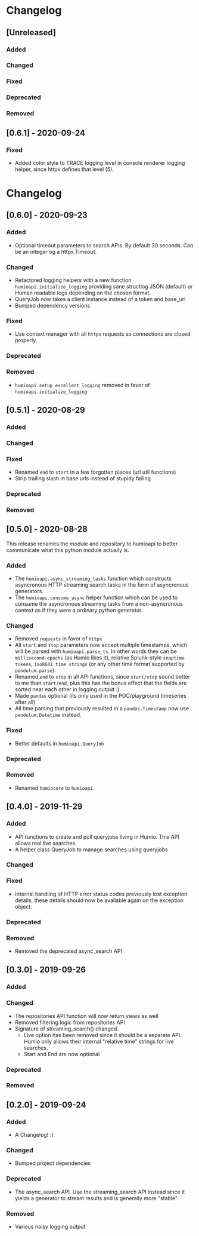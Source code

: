# Changelog

## [Unreleased]

### Added

### Changed

### Fixed

### Deprecated

### Removed


## [0.6.1] - 2020-09-24

### Fixed

- Added color style to TRACE logging level in console renderer logging helper, since httpx defines that level (5).

# Changelog

## [0.6.0] - 2020-09-23

### Added

- Optional timeout parameters to search APIs. By default 30 seconds. Can be an integer og a httpx.Timeout.

### Changed

- Refactored logging helpers with a new function `humioapi.initialize_logging` providing sane structlog JSON (default) or Human readable logs depending on the chosen format.
- QueryJob now takes a client instance instead of a token and base_url
- Bumped dependency versions

### Fixed

- Use context manager with all `httpx` requests so connections are closed properly.

### Deprecated

### Removed

- `humioapi.setup_excellent_logging` removed in favor of `humioapi.initialize_logging`


## [0.5.1] - 2020-08-29

### Added

### Changed

### Fixed

- Renamed `end` to `start` in a few forgotten places (url util functions)
- Strip trailing slash in base urls instead of stupidy failing

### Deprecated

### Removed



## [0.5.0] - 2020-08-28

This release renames the module and repository to humioapi to better
communicate what this python module actually is.

### Added

- The `humioapi.async_streaming_tasks` function which constructs asyncronous HTTP streaming search tasks in the form of asyncronous generators.
- The `humioapi.consume_async` helper function which can be used to consume the asyncronous streaming tasks from a non-asyncronous context as if they were a ordinary python generator.

### Changed

- Removed `requests` in favor of `httpx`
- All `start` and `stop` parameters now accept multiple timestamps, which will be parsed with `humioapi.parse_ts`. In other words they can be `millisecond-epochs` (as Humio likes it), relative Splunk-style `snaptime tokens`, `iso8601 time strings` (or any other time format supported by `pendulum.parse`).
- Renamed `end` to `stop` in all API functions, since `start/stop` sound better to me than `start/end`, plus this has the bonus effect that the fields are sorted near each other in logging output :)
- Made `pandas` optional (its only used in the POC/playground timeseries after all)
- All time parsing that previously resulted in a `pandas.Timestamp` now use `pendulum.Datetime` instead.

### Fixed

- Better defaults in `humioapi.QueryJob`

### Deprecated

### Removed

- Renamed `humiocore` to `humioapi`.



## [0.4.0] - 2019-11-29

### Added

- API functions to create and poll queryjobs living in Humio. This API allows real live searches.
- A helper class QueryJob to manage searches using queryjobs

### Changed

### Fixed

- Internal handling of HTTP error status codes previously lost exception details,
  these details should now be available again on the exception object.

### Deprecated

### Removed

- Removed the deprecated async_search API



## [0.3.0] - 2019-09-26

### Added

### Changed

- The repositories API function will now return views as well
- Removed filtering logic from repositories API
- Signature of streaming_search() changed.
  - Live option has been removed since it should be a separate API. Humio only allows their internal "relative time" strings for live searches.
  - Start and End are now optional

### Deprecated

### Removed


## [0.2.0] - 2019-09-24

### Added

- A Changelog! :)

### Changed

- Bumped project dependencies

### Deprecated

- The async_search API. Use the streaming_search API instead since it yields a generator to stream results and is generally more "stable".

### Removed

- Various noisy logging output

